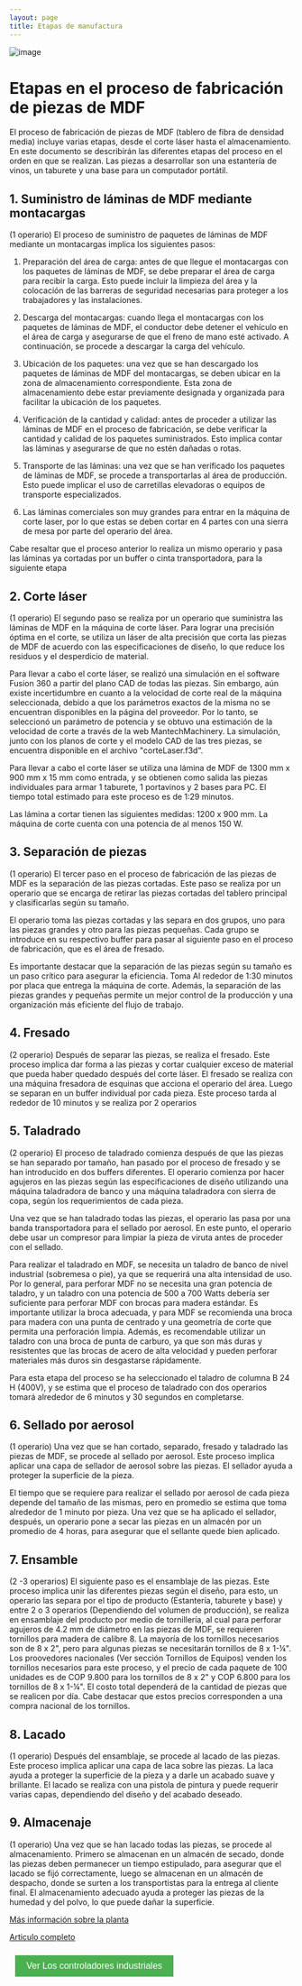 ```yaml
---
layout: page
title: Etapas de manufactura 
---
```


![image](https://github.com/APM-Kullu/Project/assets/52173621/def06eeb-07b0-49a2-8bf6-8774c74c4185)

# Etapas en el proceso de fabricación de piezas de MDF

El proceso de fabricación de piezas de MDF (tablero de fibra de densidad media) incluye varias etapas, desde el corte láser hasta el almacenamiento. En este documento se describirán las diferentes etapas del proceso en el orden en que se realizan.
Las piezas a desarrollar son una estantería de vinos, un taburete y una base para un computador portátil.

## 1. Suministro de láminas de MDF mediante montacargas

(1 operario)
El proceso de suministro de paquetes de láminas de MDF mediante un montacargas implica los siguientes pasos:

1. Preparación del área de carga: antes de que llegue el montacargas con los paquetes de láminas de MDF, se debe preparar el área de carga para recibir la carga. Esto puede incluir la limpieza del área y la colocación de las barreras de seguridad necesarias para proteger a los trabajadores y las instalaciones.

2. Descarga del montacargas: cuando llega el montacargas con los paquetes de láminas de MDF, el conductor debe detener el vehículo en el área de carga y asegurarse de que el freno de mano esté activado. A continuación, se procede a descargar la carga del vehículo.

3. Ubicación de los paquetes: una vez que se han descargado los paquetes de láminas de MDF del montacargas, se deben ubicar en la zona de almacenamiento correspondiente. Esta zona de almacenamiento debe estar previamente designada y organizada para facilitar la ubicación de los paquetes.

4. Verificación de la cantidad y calidad: antes de proceder a utilizar las láminas de MDF en el proceso de fabricación, se debe verificar la cantidad y calidad de los paquetes suministrados. Esto implica contar las láminas y asegurarse de que no estén dañadas o rotas.

5. Transporte de las láminas: una vez que se han verificado los paquetes de láminas de MDF, se procede a transportarlas al área de producción. Esto puede implicar el uso de carretillas elevadoras o equipos de transporte especializados.

6. Las láminas comerciales son muy grandes para entrar en la máquina de corte laser, por lo que estas se deben cortar en 4 partes con una sierra de mesa por parte del operario del área.

Cabe resaltar que el proceso anterior lo realiza un mismo operario y pasa las láminas ya cortadas por un buffer o cinta transportadora, para la siguiente etapa

## 2. Corte láser

(1 operario)
El segundo paso se realiza por un operario que suministra las láminas de MDF en la máquina de corte láser. Para lograr una precisión óptima en el corte, se utiliza un láser de alta precisión que corta las piezas de MDF de acuerdo con las especificaciones de diseño, lo que reduce los residuos y el desperdicio de material.

Para llevar a cabo el corte láser, se realizó una simulación en el software Fusion 360 a partir del plano CAD de todas las piezas. Sin embargo, aún existe incertidumbre en cuanto a la velocidad de corte real de la máquina seleccionada, debido a que los parámetros exactos de la misma no se encuentran disponibles en la página del proveedor. Por lo tanto, se seleccionó un parámetro de potencia y se obtuvo una estimación de la velocidad de corte a través de la web MantechMachinery. La simulación, junto con los planos de corte y el modelo CAD de las tres piezas, se encuentra disponible en el archivo "corteLaser.f3d".

Para llevar a cabo el corte láser se utiliza una lámina de MDF de 1300 mm x 900 mm x 15 mm como entrada, y se obtienen como salida las piezas individuales para armar 1 taburete, 1 portavinos y 2 bases para PC. El tiempo total estimado para este proceso es de 1:29 minutos.

Las lámina a cortar tienen las siguientes medidas: 1200 x 900 mm. La máquina de corte cuenta con una potencia de al menos 150 W.

## 3. Separación de piezas

(1 operario)
El tercer paso en el proceso de fabricación de las piezas de MDF es la separación de las piezas cortadas. Este paso se realiza por un operario que se encarga de retirar las piezas cortadas del tablero principal y clasificarlas según su tamaño.

El operario toma las piezas cortadas y las separa en dos grupos, uno para las piezas grandes y otro para las piezas pequeñas. Cada grupo se introduce en su respectivo buffer para pasar al siguiente paso en el proceso de fabricación, que es el área de fresado.

Es importante destacar que la separación de las piezas según su tamaño es un paso crítico para asegurar la eficiencia. Toma Al rededor de 1:30 minutos por placa que entrega la máquina de corte. Además, la separación de las piezas grandes y pequeñas permite un mejor control de la producción y una organización más eficiente del flujo de trabajo.

## 4. Fresado

(2 operario)
Después de separar las piezas, se realiza el fresado. Este proceso implica dar forma a las piezas y cortar cualquier exceso de material que pueda haber quedado después del corte láser. El fresado se realiza con una máquina fresadora de esquinas que acciona el operario del área. Luego se separan en un buffer individual por cada pieza.
Este proceso tarda al rededor de 10 minutos y se realiza por 2 operarios

## 5. Taladrado

(2 operario)
El proceso de taladrado comienza después de que las piezas se han separado por tamaño, han pasado por el proceso de fresado y se han introducido en dos buffers diferentes. El operario comienza por hacer agujeros en las piezas según las especificaciones de diseño utilizando una máquina taladradora de banco y una máquina taladradora con sierra de copa, según los requerimientos de cada pieza.

Una vez que se han taladrado todas las piezas, el operario las pasa por una banda transportadora para el sellado por aerosol. En este punto, el operario debe usar un compresor para limpiar la pieza de viruta antes de proceder con el sellado.

Para realizar el taladrado en MDF, se necesita un taladro de banco de nivel industrial (sobremesa o pie), ya que se requerirá una alta intensidad de uso. Por lo general, para perforar MDF no se necesita una gran potencia de taladro, y un taladro con una potencia de 500 a 700 Watts debería ser suficiente para perforar MDF con brocas para madera estándar. Es importante utilizar la broca adecuada, y para MDF se recomienda una broca para madera con una punta de centrado y una geometría de corte que permita una perforación limpia. Además, es recomendable utilizar un taladro con una broca de punta de carburo, ya que son más duras y resistentes que las brocas de acero de alta velocidad y pueden perforar materiales más duros sin desgastarse rápidamente.

Para esta etapa del proceso se ha seleccionado el taladro de columna B 24 H (400V), y se estima que el proceso de taladrado con dos operarios tomará alrededor de 6 minutos y 30 segundos en completarse.

## 6. Sellado por aerosol

(1 operario)
Una vez que se han cortado, separado, fresado y taladrado las piezas de MDF, se procede al sellado por aerosol. Este proceso implica aplicar una capa de sellador de aerosol sobre las piezas. El sellador ayuda a proteger la superficie de la pieza.

El tiempo que se requiere para realizar el sellado por aerosol de cada pieza depende del tamaño de las mismas, pero en promedio se estima que toma alrededor de 1 minuto por pieza. Una vez que se ha aplicado el sellador, después, un operario pone a secar las piezas en un almacén por un promedio de 4 horas, para asegurar que el sellante quede bien aplicado.

## 7. Ensamble

(2 -3 operarios)
El siguiente paso es el ensamblaje de las piezas. Este proceso implica unir las diferentes piezas según el diseño, para esto, un operario las separa por el tipo de producto (Estantería, taburete y base) y entre 2 o 3 operarios (Dependiendo del volumen de producción), se realiza en ensamblaje del producto por medio de tornillería, al cual para perforar agujeros de 4.2 mm de diámetro en las piezas de MDF, se requieren tornillos para madera de calibre 8. La mayoría de los tornillos necesarios son de 8 x 2", pero para algunas piezas se necesitarán tornillos de 8 x 1-¼". Los proovedores nacionales (Ver sección Tornillos de Equipos) venden los tornillos necesarios para este proceso, y el precio de cada paquete de 100 unidades es de COP 9.800 para los tornillos de 8 x 2" y COP 6.800 para los tornillos de 8 x 1-¼". El costo total dependerá de la cantidad de piezas que se realicen por día. Cabe destacar que estos precios corresponden a una compra nacional de los tornillos.

## 8. Lacado

(1 operario)
Después del ensamblaje, se procede al lacado de las piezas. Este proceso implica aplicar una capa de laca sobre las piezas. La laca ayuda a proteger la superficie de la pieza y a darle un acabado suave y brillante. El lacado se realiza con una pistola de pintura y puede requerir varias capas, dependiendo del diseño y del acabado deseado.

## 9. Almacenaje

(1 operario)
Una vez que se han lacado todas las piezas, se procede al almacenamiento.
Primero se almacenan en un almacén de secado, donde las piezas deben permanecer un tiempo estipulado, para asegurar que el lacado se fijó correctamente, luego se almacenan en un almacén de despacho, donde se surten a los transportistas para la entrega al cliente final.
El almacenamiento adecuado ayuda a proteger las piezas de la humedad y del polvo, lo que puede dañar la superficie.

[Más información sobre la planta](https://github.com/APM-Kullu/Project/tree/main/PlantaManual)

[Articulo completo](https://github.com/APM-Kullu/Project/blob/main/Especificaciones%20de%20Proyecto.pdf)

<button style="background-color: #4CAF50; /* color de fondo */
               color: white; /* color del texto */
               border: none; /* borde del botón */
               padding: 10px 20px; /* espacio alrededor del texto */
               text-align: center; /* centrar el texto */
               text-decoration: none; /* sin subrayado */
               display: inline-block; /* mostrar en línea */
               font-size: 16px; /* tamaño de la fuente */
               margin: 10px; /* margen externo */
               cursor: pointer; /* cursor de puntero */"
        onclick="window.location.href = window.location.href + 'controladores'">
Ver Los controladores industriales </button>